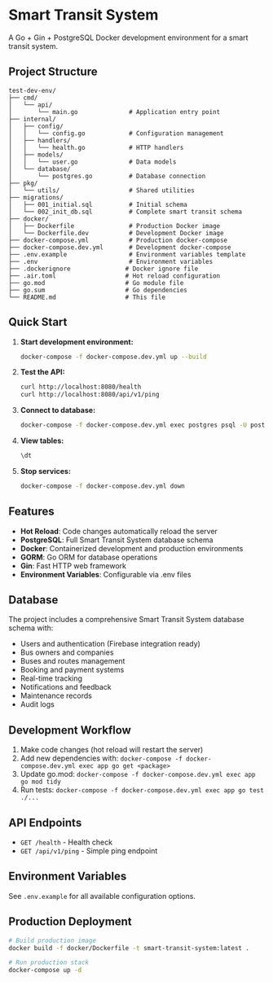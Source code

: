 # Smart Transit System

A Go + Gin + PostgreSQL Docker development environment for a smart transit system.

## Project Structure

```
test-dev-env/
├── cmd/
│   └── api/
│       └── main.go              # Application entry point
├── internal/
│   ├── config/
│   │   └── config.go            # Configuration management
│   ├── handlers/
│   │   └── health.go            # HTTP handlers
│   ├── models/
│   │   └── user.go              # Data models
│   └── database/
│       └── postgres.go          # Database connection
├── pkg/
│   └── utils/                   # Shared utilities
├── migrations/
│   ├── 001_initial.sql          # Initial schema
│   └── 002_init_db.sql          # Complete smart transit schema
├── docker/
│   ├── Dockerfile               # Production Docker image
│   └── Dockerfile.dev           # Development Docker image
├── docker-compose.yml           # Production docker-compose
├── docker-compose.dev.yml       # Development docker-compose
├── .env.example                 # Environment variables template
├── .env                         # Environment variables
├── .dockerignore               # Docker ignore file
├── .air.toml                   # Hot reload configuration
├── go.mod                      # Go module file
├── go.sum                      # Go dependencies
└── README.md                   # This file
```

## Quick Start

1. **Start development environment:**
   ```bash
   docker-compose -f docker-compose.dev.yml up --build
   ```

2. **Test the API:**
   ```bash
   curl http://localhost:8080/health
   curl http://localhost:8080/api/v1/ping
   ```

3. **Connect to database:**
   ```bash
   docker-compose -f docker-compose.dev.yml exec postgres psql -U postgres -d myapp_dev
   ```

4. **View tables:**
   ```sql
   \dt
   ```

5. **Stop services:**
   ```bash
   docker-compose -f docker-compose.dev.yml down
   ```

## Features

- **Hot Reload**: Code changes automatically reload the server
- **PostgreSQL**: Full Smart Transit System database schema
- **Docker**: Containerized development and production environments
- **GORM**: Go ORM for database operations
- **Gin**: Fast HTTP web framework
- **Environment Variables**: Configurable via .env files

## Database

The project includes a comprehensive Smart Transit System database schema with:

- Users and authentication (Firebase integration ready)
- Bus owners and companies
- Buses and routes management
- Booking and payment systems
- Real-time tracking
- Notifications and feedback
- Maintenance records
- Audit logs

## Development Workflow

1. Make code changes (hot reload will restart the server)
2. Add new dependencies with: `docker-compose -f docker-compose.dev.yml exec app go get <package>`
3. Update go.mod: `docker-compose -f docker-compose.dev.yml exec app go mod tidy`
4. Run tests: `docker-compose -f docker-compose.dev.yml exec app go test ./...`

## API Endpoints

- `GET /health` - Health check
- `GET /api/v1/ping` - Simple ping endpoint

## Environment Variables

See `.env.example` for all available configuration options.

## Production Deployment

```bash
# Build production image
docker build -f docker/Dockerfile -t smart-transit-system:latest .

# Run production stack
docker-compose up -d
```
